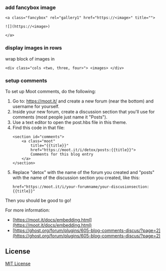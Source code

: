 ### add fancybox image
`<a class="fancybox" rel="gallery1" href="https://<image>" title="">`

`![](https://<image>)`

`</a>`

### display images in rows
wrap block of images in

`<div class="cols <two, three, four>"> <images> </div>`

### setup comments

To set up Moot comments, do the following:

1. Go to: https://moot.it/ and create a new forum (near the bottom) and username for yourself.
2. Inside your new forum, create a discussion section that you'll use for comments (most people just name it "Posts").
3. Use a text editor to open the post.hbs file in this theme.
4. Find this code in that file:
	```
    <section id="comments">
        <a class="moot"
            title="{{title}}"
            href="https://moot.it/i/detox/posts:{{title}}">
            Comments for this blog entry
        </a>
    </section>
    ```
5. Replace "detox" with the name of the forum you created and "posts" with the name of the discussion section you created, like this:
	```
    href="https://moot.it/i/your-forumname/your-discusionsection:{{title}}"
    ```
Then you should be good to go!

For more information: 
- [https://moot.it/docs/embedding.html](https://moot.it/docs/embedding.html)
- [https://ghost.org/forum/plugins/605-blog-comments-discus/?page=2](https://ghost.org/forum/plugins/605-blog-comments-discus/?page=2)

## License

[MIT License](http://oswaldoacauan.mit-license.org/)